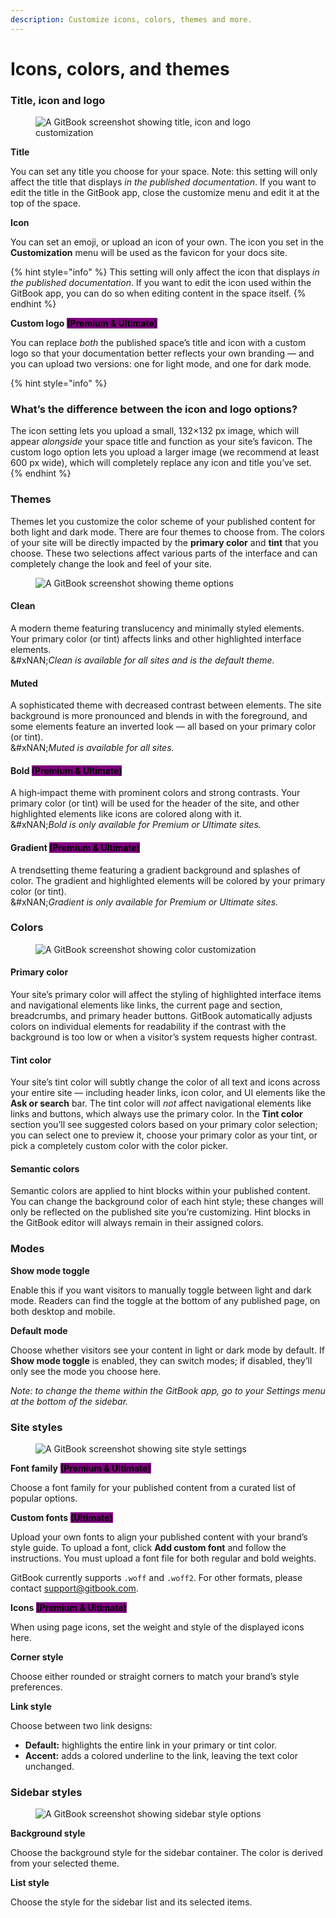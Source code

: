 ```yaml
---
description: Customize icons, colors, themes and more.
---
```


# Icons, colors, and themes

### Title, icon and logo

<figure><img src="../../.gitbook/assets/21_04_25_customization_title.svg" alt="A GitBook screenshot showing title, icon and logo customization"><figcaption></figcaption></figure>

**Title**

You can set any title you choose for your space. Note: this setting will only affect the title that displays _in the published documentation_. If you want to edit the title in the GitBook app, close the customize menu and edit it at the top of the space.

**Icon**

You can set an emoji, or upload an icon of your own. The icon you set in the **Customization** menu will be used as the favicon for your docs site.

{% hint style="info" %}
This setting will only affect the icon that displays _in the published documentation_. If you want to edit the icon used within the GitBook app, you can do so when editing content in the space itself.
{% endhint %}

**Custom logo** <mark style="background-color:purple;">**(Premium & Ultimate)**</mark>

You can replace _both_ the published space’s title and icon with a custom logo so that your documentation better reflects your own branding — and you can upload two versions: one for light mode, and one for dark mode.

{% hint style="info" %}
### What’s the difference between the icon and logo options?

The icon setting lets you upload a small, 132×132 px image, which will appear _alongside_ your space title and function as your site’s favicon. The custom logo option lets you upload a larger image (we recommend at least 600 px wide), which will completely replace any icon and title you’ve set.
{% endhint %}

### Themes

Themes let you customize the color scheme of your published content for both light and dark mode. There are four themes to choose from. The colors of your site will be directly impacted by the **primary color** and **tint** that you choose. These two selections affect various parts of the interface and can completely change the look and feel of your site.

<figure><img src="../../.gitbook/assets/21_04_25_customization_themes (1).svg" alt="A GitBook screenshot showing theme options"><figcaption></figcaption></figure>

#### Clean

A modern theme featuring translucency and minimally styled elements. Your primary color (or tint) affects links and other highlighted interface elements.\
&#xNAN;_&#x43;lean is available for all sites and is the default theme._

#### Muted

A sophisticated theme with decreased contrast between elements. The site background is more pronounced and blends in with the foreground, and some elements feature an inverted look — all based on your primary color (or tint).\
&#xNAN;_&#x4D;uted is available for all sites._

#### Bold <mark style="background-color:purple;">**(Premium & Ultimate)**</mark>

A high‑impact theme with prominent colors and strong contrasts. Your primary color (or tint) will be used for the header of the site, and other highlighted elements like icons are colored along with it.\
&#xNAN;_&#x42;old is only available for Premium or Ultimate sites._

#### Gradient <mark style="background-color:purple;">**(Premium & Ultimate)**</mark>

A trendsetting theme featuring a gradient background and splashes of color. The gradient and highlighted elements will be colored by your primary color (or tint).\
&#xNAN;_&#x47;radient is only available for Premium or Ultimate sites._

### Colors

<figure><img src="../../.gitbook/assets/21_04_25_customization_colors.svg" alt="A GitBook screenshot showing color customization"><figcaption></figcaption></figure>

#### Primary color

Your site’s primary color will affect the styling of highlighted interface items and navigational elements like links, the current page and section, breadcrumbs, and primary header buttons. GitBook automatically adjusts colors on individual elements for readability if the contrast with the background is too low or when a visitor’s system requests higher contrast.

#### Tint color

Your site’s tint color will subtly change the color of all text and icons across your entire site — including header links, icon color, and UI elements like the **Ask or search** bar. The tint color will _not_ affect navigational elements like links and buttons, which always use the primary color. In the **Tint color** section you’ll see suggested colors based on your primary color selection; you can select one to preview it, choose your primary color as your tint, or pick a completely custom color with the color picker.

#### Semantic colors

Semantic colors are applied to hint blocks within your published content. You can change the background color of each hint style; these changes will only be reflected on the published site you’re customizing. Hint blocks in the GitBook editor will always remain in their assigned colors.

### Modes

**Show mode toggle**

Enable this if you want visitors to manually toggle between light and dark mode. Readers can find the toggle at the bottom of any published page, on both desktop and mobile.

**Default mode**

Choose whether visitors see your content in light or dark mode by default. If **Show mode toggle** is enabled, they can switch modes; if disabled, they’ll only see the mode you choose here.

_Note: to change the theme within the GitBook app, go to your Settings menu at the bottom of the sidebar._

### Site styles

<figure><img src="../../.gitbook/assets/21_04_25_customization_site_styles.svg" alt="A GitBook screenshot showing site style settings"><figcaption></figcaption></figure>

**Font family** <mark style="background-color:purple;">**(Premium & Ultimate)**</mark>

Choose a font family for your published content from a curated list of popular options.

**Custom fonts** <mark style="background-color:purple;">**(Ultimate)**</mark>

Upload your own fonts to align your published content with your brand’s style guide. To upload a font, click **Add custom font** and follow the instructions. You must upload a font file for both regular and bold weights.&#x20;

GitBook currently supports `.woff` and `.woff2`. For other formats, please contact [support@gitbook.com](mailto:support@gitbook.com).

**Icons** <mark style="background-color:purple;">**(Premium & Ultimate)**</mark>

When using page icons, set the weight and style of the displayed icons here.

**Corner style**

Choose either rounded or straight corners to match your brand’s style preferences.

**Link style**

Choose between two link designs:

* **Default:** highlights the entire link in your primary or tint color.
* **Accent:** adds a colored underline to the link, leaving the text color unchanged.

### Sidebar styles

<figure><img src="../../.gitbook/assets/21_04_25_customization_sidebar (1).svg" alt="A GitBook screenshot showing sidebar style options"><figcaption></figcaption></figure>

**Background style**

Choose the background style for the sidebar container. The color is derived from your selected theme.

**List style**

Choose the style for the sidebar list and its selected items.
